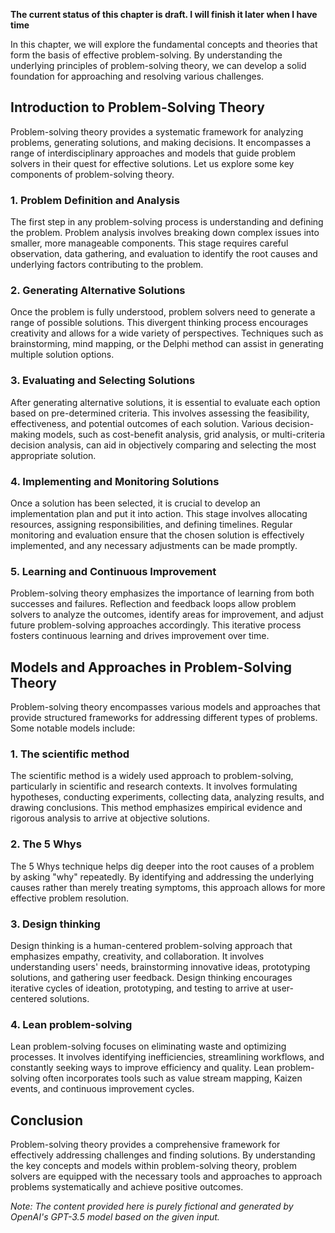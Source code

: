**The current status of this chapter is draft. I will finish it later when I have time**

In this chapter, we will explore the fundamental concepts and theories that form the basis of effective problem-solving. By understanding the underlying principles of problem-solving theory, we can develop a solid foundation for approaching and resolving various challenges.

Introduction to Problem-Solving Theory
--------------------------------------

Problem-solving theory provides a systematic framework for analyzing problems, generating solutions, and making decisions. It encompasses a range of interdisciplinary approaches and models that guide problem solvers in their quest for effective solutions. Let us explore some key components of problem-solving theory.

### 1. Problem Definition and Analysis

The first step in any problem-solving process is understanding and defining the problem. Problem analysis involves breaking down complex issues into smaller, more manageable components. This stage requires careful observation, data gathering, and evaluation to identify the root causes and underlying factors contributing to the problem.

### 2. Generating Alternative Solutions

Once the problem is fully understood, problem solvers need to generate a range of possible solutions. This divergent thinking process encourages creativity and allows for a wide variety of perspectives. Techniques such as brainstorming, mind mapping, or the Delphi method can assist in generating multiple solution options.

### 3. Evaluating and Selecting Solutions

After generating alternative solutions, it is essential to evaluate each option based on pre-determined criteria. This involves assessing the feasibility, effectiveness, and potential outcomes of each solution. Various decision-making models, such as cost-benefit analysis, grid analysis, or multi-criteria decision analysis, can aid in objectively comparing and selecting the most appropriate solution.

### 4. Implementing and Monitoring Solutions

Once a solution has been selected, it is crucial to develop an implementation plan and put it into action. This stage involves allocating resources, assigning responsibilities, and defining timelines. Regular monitoring and evaluation ensure that the chosen solution is effectively implemented, and any necessary adjustments can be made promptly.

### 5. Learning and Continuous Improvement

Problem-solving theory emphasizes the importance of learning from both successes and failures. Reflection and feedback loops allow problem solvers to analyze the outcomes, identify areas for improvement, and adjust future problem-solving approaches accordingly. This iterative process fosters continuous learning and drives improvement over time.

Models and Approaches in Problem-Solving Theory
-----------------------------------------------

Problem-solving theory encompasses various models and approaches that provide structured frameworks for addressing different types of problems. Some notable models include:

### 1. The scientific method

The scientific method is a widely used approach to problem-solving, particularly in scientific and research contexts. It involves formulating hypotheses, conducting experiments, collecting data, analyzing results, and drawing conclusions. This method emphasizes empirical evidence and rigorous analysis to arrive at objective solutions.

### 2. The 5 Whys

The 5 Whys technique helps dig deeper into the root causes of a problem by asking "why" repeatedly. By identifying and addressing the underlying causes rather than merely treating symptoms, this approach allows for more effective problem resolution.

### 3. Design thinking

Design thinking is a human-centered problem-solving approach that emphasizes empathy, creativity, and collaboration. It involves understanding users' needs, brainstorming innovative ideas, prototyping solutions, and gathering user feedback. Design thinking encourages iterative cycles of ideation, prototyping, and testing to arrive at user-centered solutions.

### 4. Lean problem-solving

Lean problem-solving focuses on eliminating waste and optimizing processes. It involves identifying inefficiencies, streamlining workflows, and constantly seeking ways to improve efficiency and quality. Lean problem-solving often incorporates tools such as value stream mapping, Kaizen events, and continuous improvement cycles.

Conclusion
----------

Problem-solving theory provides a comprehensive framework for effectively addressing challenges and finding solutions. By understanding the key concepts and models within problem-solving theory, problem solvers are equipped with the necessary tools and approaches to approach problems systematically and achieve positive outcomes.

*Note: The content provided here is purely fictional and generated by OpenAI's GPT-3.5 model based on the given input.*
